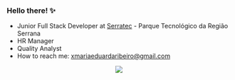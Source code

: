 ### Hello there! ✨ 

- Junior Full Stack Developer at [Serratec](https://github.com/Serratec) - Parque Tecnológico da Região Serrana
- HR Manager
- Quality Analyst
- How to reach me: xmariaeduardaribeiro@gmail.com

<div align="center">
  <img src="https://skillicons.dev/icons?i=git,github,html,css,js,react,ts,nodejs,androidstudio,java,spring,mysql,postgres" />
</div>                                                                                                                            

  </p>
</div>
   




          
  


